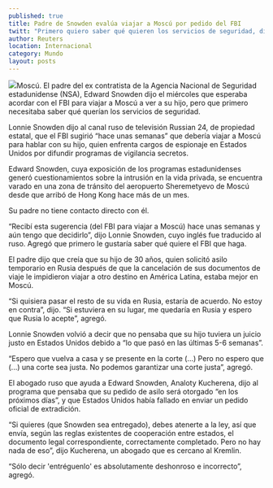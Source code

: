 ```yaml
---
published: true
title: Padre de Snowden evalúa viajar a Moscú por pedido del FBI
twitt: "Primero quiero saber qué quieren los servicios de seguridad, dijo."
author: Reuters
location: Internacional
category: Mundo
layout: posts
---
```


![](http://i.imgur.com/e9dIBhBm.jpg)Moscú. El padre del ex contratista de la Agencia Nacional de Seguridad estadunidense (NSA), Edward Snowden dijo el miércoles que esperaba acordar con el FBI para viajar a Moscú a ver a su hijo, pero que primero necesitaba saber qué querían los servicios de seguridad.

Lonnie Snowden dijo al canal ruso de televisión Russian 24, de propiedad estatal, que el FBI sugirió “hace unas semanas” que debería viajar a Moscú para hablar con su hijo, quien enfrenta cargos de espionaje en Estados Unidos por difundir programas de vigilancia secretos.

Edward Snowden, cuya exposición de los programas estadunidenses generó cuestionamientos sobre la intrusión en la vida privada, se encuentra varado en una zona de tránsito del aeropuerto Sheremetyevo de Moscú desde que arribó de Hong Kong hace más de un mes.

Su padre no tiene contacto directo con él.

“Recibí esta sugerencia (del FBI para viajar a Moscú) hace unas semanas y aún tengo que decidirlo”, dijo Lonnie Snowden, cuyo inglés fue traducido al ruso. Agregó que primero le gustaría saber qué quiere el FBI que haga.

El padre dijo que creía que su hijo de 30 años, quien solicitó asilo temporario en Rusia después de que la cancelación de sus documentos de viaje le impidieron viajar a otro destino en América Latina, estaba mejor en Moscú.

“Si quisiera pasar el resto de su vida en Rusia, estaría de acuerdo. No estoy en contra”, dijo. “Si estuviera en su lugar, me quedaría en Rusia y espero que Rusia lo acepte”, agregó.

Lonnie Snowden volvió a decir que no pensaba que su hijo tuviera un juicio justo en Estados Unidos debido a “lo que pasó en las últimas 5-6 semanas”.

“Espero que vuelva a casa y se presente en la corte (...) Pero no espero que (...) una corte sea justa. No podemos garantizar una corte justa”, agregó.

El abogado ruso que ayuda a Edward Snowden, Analoty Kucherena, dijo al programa que pensaba que su pedido de asilo será otorgado “en los próximos días”, y que Estados Unidos había fallado en enviar un pedido oficial de extradición.

“Si quieres (que Snowden sea entregado), debes atenerte a la ley, así que envía, según las reglas existentes de cooperación entre estados, el documento legal correspondiente, correctamente completado. Pero no hay nada de eso”, dijo Kucherena, un abogado que es cercano al Kremlin.

“Sólo decir 'entréguenlo' es absolutamente deshonroso e incorrecto”, agregó.
